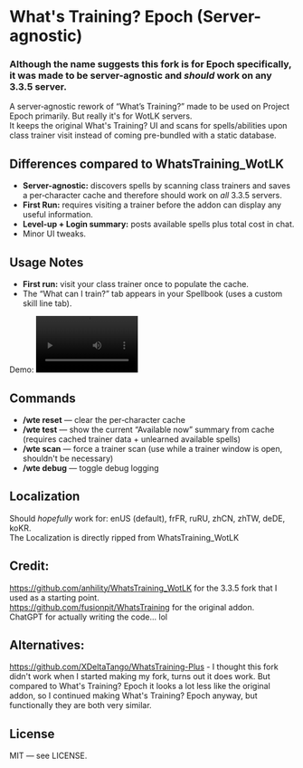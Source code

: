 # What's Training? Epoch (Server-agnostic)
### Although the name suggests this fork is for Epoch specifically, it was made to be server-agnostic and *should* work on any 3.3.5 server.  

A server‑agnostic rework of “What’s Training?” made to be used on Project Epoch primarily. But really it's for WotLK servers.  
It keeps the original What's Training? UI and scans for spells/abilities upon class trainer visit instead of coming pre-bundled with a static database.

## Differences compared to WhatsTraining_WotLK
- **Server-agnostic:** discovers spells by scanning class trainers and saves a per‑character cache and therefore should work on *all* 3.3.5 servers.  
- **First Run:** requires visiting a trainer before the addon can display any useful information.  
- **Level‑up + Login summary:** posts available spells plus total cost in chat.  
- Minor UI tweaks.

## Usage Notes  
- **First run:** visit your class trainer once to populate the cache.  
- The “What can I train?” tab appears in your Spellbook (uses a custom skill line tab).  

Demo: 
<video src='https://github.com/user-attachments/assets/404658a6-6a4c-4d7d-ae94-0be52e466c55' width=180 height=100/>
## Commands
- **/wte reset** — clear the per‑character cache
- **/wte test** — show the current “Available now” summary from cache (requires cached trainer data + unlearned available spells)  
- **/wte scan** — force a trainer scan (use while a trainer window is open, shouldn't be necessary)  
- **/wte debug** — toggle debug logging  

## Localization
Should *hopefully* work for: enUS (default), frFR, ruRU, zhCN, zhTW, deDE, koKR.  
The Localization is directly ripped from WhatsTraining_WotLK  

## Credit:
https://github.com/anhility/WhatsTraining_WotLK for the 3.3.5 fork that I used as a starting point.  
https://github.com/fusionpit/WhatsTraining for the original addon.  
ChatGPT for actually writing the code... lol  

## Alternatives:  
https://github.com/XDeltaTango/WhatsTraining-Plus - I thought this fork didn't work when I started making my fork, turns out it does work. But compared to What's Training? Epoch it looks a lot less like the original addon, so I continued making What's Training? Epoch anyway, but functionally they are both very similar.


## License
MIT — see LICENSE.
